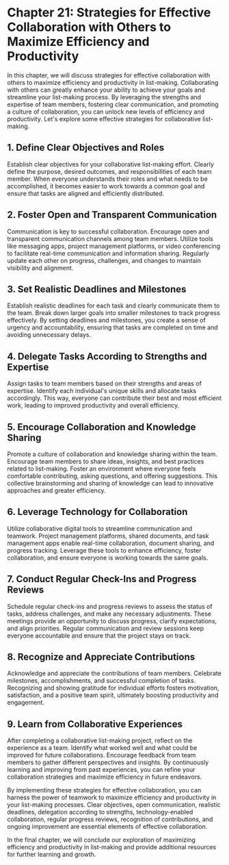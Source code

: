 Chapter 21: Strategies for Effective Collaboration with Others to Maximize Efficiency and Productivity
======================================================================================================

In this chapter, we will discuss strategies for effective collaboration with others to maximize efficiency and productivity in list-making. Collaborating with others can greatly enhance your ability to achieve your goals and streamline your list-making process. By leveraging the strengths and expertise of team members, fostering clear communication, and promoting a culture of collaboration, you can unlock new levels of efficiency and productivity. Let's explore some effective strategies for collaborative list-making.

**1. Define Clear Objectives and Roles**
----------------------------------------

Establish clear objectives for your collaborative list-making effort. Clearly define the purpose, desired outcomes, and responsibilities of each team member. When everyone understands their roles and what needs to be accomplished, it becomes easier to work towards a common goal and ensure that tasks are aligned and efficiently distributed.

**2. Foster Open and Transparent Communication**
------------------------------------------------

Communication is key to successful collaboration. Encourage open and transparent communication channels among team members. Utilize tools like messaging apps, project management platforms, or video conferencing to facilitate real-time communication and information sharing. Regularly update each other on progress, challenges, and changes to maintain visibility and alignment.

**3. Set Realistic Deadlines and Milestones**
---------------------------------------------

Establish realistic deadlines for each task and clearly communicate them to the team. Break down larger goals into smaller milestones to track progress effectively. By setting deadlines and milestones, you create a sense of urgency and accountability, ensuring that tasks are completed on time and avoiding unnecessary delays.

**4. Delegate Tasks According to Strengths and Expertise**
----------------------------------------------------------

Assign tasks to team members based on their strengths and areas of expertise. Identify each individual's unique skills and allocate tasks accordingly. This way, everyone can contribute their best and most efficient work, leading to improved productivity and overall efficiency.

**5. Encourage Collaboration and Knowledge Sharing**
----------------------------------------------------

Promote a culture of collaboration and knowledge sharing within the team. Encourage team members to share ideas, insights, and best practices related to list-making. Foster an environment where everyone feels comfortable contributing, asking questions, and offering suggestions. This collective brainstorming and sharing of knowledge can lead to innovative approaches and greater efficiency.

**6. Leverage Technology for Collaboration**
--------------------------------------------

Utilize collaborative digital tools to streamline communication and teamwork. Project management platforms, shared documents, and task management apps enable real-time collaboration, document sharing, and progress tracking. Leverage these tools to enhance efficiency, foster collaboration, and ensure everyone is working towards the same goals.

**7. Conduct Regular Check-Ins and Progress Reviews**
-----------------------------------------------------

Schedule regular check-ins and progress reviews to assess the status of tasks, address challenges, and make any necessary adjustments. These meetings provide an opportunity to discuss progress, clarify expectations, and align priorities. Regular communication and review sessions keep everyone accountable and ensure that the project stays on track.

**8. Recognize and Appreciate Contributions**
---------------------------------------------

Acknowledge and appreciate the contributions of team members. Celebrate milestones, accomplishments, and successful completion of tasks. Recognizing and showing gratitude for individual efforts fosters motivation, satisfaction, and a positive team spirit, ultimately boosting productivity and engagement.

**9. Learn from Collaborative Experiences**
-------------------------------------------

After completing a collaborative list-making project, reflect on the experience as a team. Identify what worked well and what could be improved for future collaborations. Encourage feedback from team members to gather different perspectives and insights. By continuously learning and improving from past experiences, you can refine your collaboration strategies and maximize efficiency in future endeavors.

By implementing these strategies for effective collaboration, you can harness the power of teamwork to maximize efficiency and productivity in your list-making processes. Clear objectives, open communication, realistic deadlines, delegation according to strengths, technology-enabled collaboration, regular progress reviews, recognition of contributions, and ongoing improvement are essential elements of effective collaboration.

In the final chapter, we will conclude our exploration of maximizing efficiency and productivity in list-making and provide additional resources for further learning and growth.
